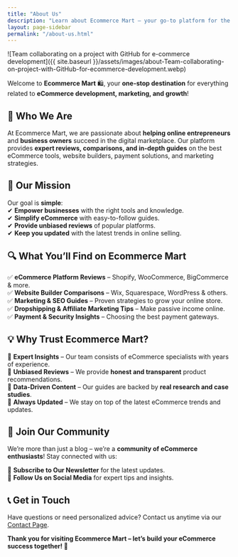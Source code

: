 ```yaml
---
title: "About Us"
description: "Learn about Ecommerce Mart – your go-to platform for the best eCommerce tools, guides, and insights."
layout: page-sidebar
permalink: "/about-us.html"
---
```


![Team collaborating on a project with GitHub for e-commerce development]({{ site.baseurl }}/assets/images/about-Team-collaborating-on-project-with-GitHub-for-ecommerce-development.webp)

Welcome to **Ecommerce Mart** 🛍️, your **one-stop destination** for everything related to **eCommerce development, marketing, and growth**!  

## 🚀 **Who We Are**  

At Ecommerce Mart, we are passionate about **helping online entrepreneurs** and **business owners** succeed in the digital marketplace. Our platform provides **expert reviews, comparisons, and in-depth guides** on the best eCommerce tools, website builders, payment solutions, and marketing strategies.  

## 🎯 **Our Mission**  

Our goal is **simple**:  
✔ **Empower businesses** with the right tools and knowledge.  
✔ **Simplify eCommerce** with easy-to-follow guides.  
✔ **Provide unbiased reviews** of popular platforms.  
✔ **Keep you updated** with the latest trends in online selling.  

## 🔍 **What You’ll Find on Ecommerce Mart**  

✅ **eCommerce Platform Reviews** – Shopify, WooCommerce, BigCommerce & more.  
✅ **Website Builder Comparisons** – Wix, Squarespace, WordPress & others.  
✅ **Marketing & SEO Guides** – Proven strategies to grow your online store.  
✅ **Dropshipping & Affiliate Marketing Tips** – Make passive income online.  
✅ **Payment & Security Insights** – Choosing the best payment gateways.  

## 💡 **Why Trust Ecommerce Mart?**  

🔹 **Expert Insights** – Our team consists of eCommerce specialists with years of experience.  
🔹 **Unbiased Reviews** – We provide **honest and transparent** product recommendations.  
🔹 **Data-Driven Content** – Our guides are backed by **real research and case studies**.  
🔹 **Always Updated** – We stay on top of the latest eCommerce trends and updates.  

## 🤝 **Join Our Community**  

We’re more than just a blog – we’re a **community of eCommerce enthusiasts**! Stay connected with us:  

📩 **Subscribe to Our Newsletter** for the latest updates.  
📌 **Follow Us on Social Media** for expert tips and insights.  

## 📞 **Get in Touch**  

Have questions or need personalized advice? Contact us anytime via our [Contact Page](/contact-us/).  

**Thank you for visiting Ecommerce Mart – let’s build your eCommerce success together! 🚀**  
